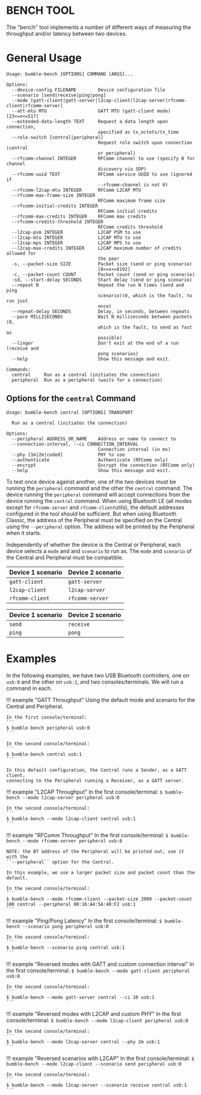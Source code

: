 BENCH TOOL
==========

The "bench" tool implements a number of different ways of measuring the
throughput and/or latency between two devices.

# General Usage

```
Usage: bumble-bench [OPTIONS] COMMAND [ARGS]...

Options:
  --device-config FILENAME        Device configuration file
  --scenario [send|receive|ping|pong]
  --mode [gatt-client|gatt-server|l2cap-client|l2cap-server|rfcomm-client|rfcomm-server]
  --att-mtu MTU                   GATT MTU (gatt-client mode)  [23<=x<=517]
  --extended-data-length TEXT     Request a data length upon connection,
                                  specified as tx_octets/tx_time
  --role-switch [central|peripheral]
                                  Request role switch upon connection (central
                                  or peripheral)
  --rfcomm-channel INTEGER        RFComm channel to use (specify 0 for channel
                                  discovery via SDP)
  --rfcomm-uuid TEXT              RFComm service UUID to use (ignored if
                                  --rfcomm-channel is not 0)
  --rfcomm-l2cap-mtu INTEGER      RFComm L2CAP MTU
  --rfcomm-max-frame-size INTEGER
                                  RFComm maximum frame size
  --rfcomm-initial-credits INTEGER
                                  RFComm initial credits
  --rfcomm-max-credits INTEGER    RFComm max credits
  --rfcomm-credits-threshold INTEGER
                                  RFComm credits threshold
  --l2cap-psm INTEGER             L2CAP PSM to use
  --l2cap-mtu INTEGER             L2CAP MTU to use
  --l2cap-mps INTEGER             L2CAP MPS to use
  --l2cap-max-credits INTEGER     L2CAP maximum number of credits allowed for
                                  the peer
  -s, --packet-size SIZE          Packet size (send or ping scenario)
                                  [8<=x<=8192]
  -c, --packet-count COUNT        Packet count (send or ping scenario)
  -sd, --start-delay SECONDS      Start delay (send or ping scenario)
  --repeat N                      Repeat the run N times (send and ping
                                  scenario)(0, which is the fault, to run just
                                  once)
  --repeat-delay SECONDS          Delay, in seconds, between repeats
  --pace MILLISECONDS             Wait N milliseconds between packets (0,
                                  which is the fault, to send as fast as
                                  possible)
  --linger                        Don't exit at the end of a run (receive and
                                  pong scenarios)
  --help                          Show this message and exit.

Commands:
  central     Run as a central (initiates the connection)
  peripheral  Run as a peripheral (waits for a connection)
```

## Options for the ``central`` Command
```
Usage: bumble-bench central [OPTIONS] TRANSPORT

  Run as a central (initiates the connection)

Options:
  --peripheral ADDRESS_OR_NAME    Address or name to connect to
  --connection-interval, --ci CONNECTION_INTERVAL
                                  Connection interval (in ms)
  --phy [1m|2m|coded]             PHY to use
  --authenticate                  Authenticate (RFComm only)
  --encrypt                       Encrypt the connection (RFComm only)
  --help                          Show this message and exit.
```

To test once device against another, one of the two devices must be running
the ``peripheral`` command and the other the ``central`` command. The device
running the ``peripheral`` command will accept connections from the device
running the ``central`` command.
When using Bluetooth LE (all modes except for ``rfcomm-server`` and ``rfcomm-client``utils),
the default addresses configured in the tool should be sufficient. But when using
Bluetooth Classic, the address of the Peripheral must be specified on the Central
using the ``--peripheral`` option. The address will be printed by the Peripheral when
it starts.

Independently of whether the device is the Central or Peripheral, each device selects a
``mode`` and and ``scenario`` to run as. The ``mode`` and ``scenario`` of the Central and Peripheral
must be compatible.

Device 1 scenario | Device 2 scenario
------------------|------------------
``gatt-client``   | ``gatt-server``
``l2cap-client``  | ``l2cap-server``
``rfcomm-client`` | ``rfcomm-server``

Device 1 scenario | Device 2 scenario
------------------|--------------
``send``          | ``receive``
``ping``          | ``pong``


# Examples

In the following examples, we have two USB Bluetooth controllers, one on `usb:0` and
the other on `usb:1`, and two consoles/terminals. We will run a command in each.

!!! example "GATT Throughput"
    Using the default mode and scenario for the Central and Peripheral.

    In the first console/terminal:
    ```
    $ bumble-bench peripheral usb:0
    ```

    In the second console/terminal:
    ```
    $ bumble-bench central usb:1
    ```

    In this default configuration, the Central runs a Sender, as a GATT client,
    connecting to the Peripheral running a Receiver, as a GATT server.

!!! example "L2CAP Throughput"
    In the first console/terminal:
    ```
    $ bumble-bench --mode l2cap-server peripheral usb:0
    ```

    In the second console/terminal:
    ```
    $ bumble-bench --mode l2cap-client central usb:1
    ```

!!! example "RFComm Throughput"
    In the first console/terminal:
    ```
    $ bumble-bench --mode rfcomm-server peripheral usb:0
    ```

    NOTE: the BT address of the Peripheral will be printed out, use it with the
    ``--peripheral`` option for the Central.

    In this example, we use a larger packet size and packet count than the default.

    In the second console/terminal:
    ```
    $ bumble-bench --mode rfcomm-client --packet-size 2000 --packet-count 100 central --peripheral 00:16:A4:5A:40:F2 usb:1
    ```

!!! example "Ping/Pong Latency"
    In the first console/terminal:
    ```
    $ bumble-bench --scenario pong peripheral usb:0
    ```

    In the second console/terminal:
    ```
    $ bumble-bench --scenario ping central usb:1
    ```

!!! example "Reversed modes with GATT and custom connection interval"
    In the first console/terminal:
    ```
    $ bumble-bench --mode gatt-client peripheral usb:0
    ```

    In the second console/terminal:
    ```
    $ bumble-bench --mode gatt-server central --ci 10 usb:1
    ```

!!! example "Reversed modes with L2CAP and custom PHY"
    In the first console/terminal:
    ```
    $ bumble-bench --mode l2cap-client peripheral usb:0
    ```

    In the second console/terminal:
    ```
    $ bumble-bench --mode l2cap-server central --phy 2m usb:1
    ```

!!! example "Reversed scenarios with L2CAP"
    In the first console/terminal:
    ```
    $ bumble-bench --mode l2cap-client --scenario send peripheral usb:0
    ```

    In the second console/terminal:
    ```
    $ bumble-bench --mode l2cap-server --scenario receive central usb:1
    ```
